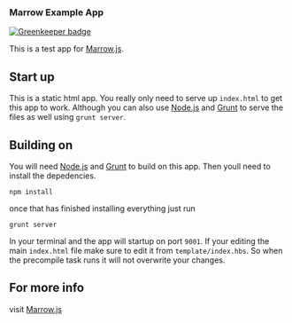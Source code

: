 ### Marrow Example App

[![Greenkeeper badge](https://badges.greenkeeper.io/jcblw/marrow-example-app.svg)](https://greenkeeper.io/)

This is a test app for [Marrow.js](https://github.com/jacoblwe20/marrow).

## Start up

This is a static html app. You really only need to serve up `index.html` to get this app to work. Although you can also use [Node.js](http://nodejs.org) and [Grunt](http://gruntjs.com/) to serve the files as well using `grunt server`.

## Building on

You will need [Node.js](http://nodejs.org) and [Grunt](http://gruntjs.com/) to build on this app. Then youll need to install the depedencies.

```
npm install
```

once that has finished installing everything just run

```
grunt server
```

In your terminal and the app will startup on port `9001`. If your editing the main `index.html` file make sure to edit it from `template/index.hbs`. So when the precompile task runs it will not overwrite your changes. 

## For more info 

visit [Marrow.js](https://github.com/jacoblwe20/marrow) 